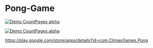 # Pong-Game
[![Demo CountPages alpha](https://j.gifs.com/71gNP1.gif)](https://youtu.be/BjWF-5XQIE8)

[![Demo CountPages alpha](https://j.gifs.com/L7KM4r.gif)](https://youtu.be/BjWF-5XQIE8)

https://play.google.com/store/apps/details?id=com.ClimaxGames.Pong
